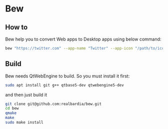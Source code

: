 # Bew

## How to

Bew help you to convert Web apps to Desktop apps using below command:

```bash
bew "https://twitter.com" --app-name "Twitter" --app-icon "/path/to/icon.png" --font "Ubuntu" --no-scrollbar --user-agent "Mozilla/5.0 (X11; Ubuntu; Linux x86_64; rv:86.0) Gecko/20100101 Firefox/86.0"
```

## Build

Bew needs QtWebEngine to build. So you must install it first:

```bash
sudo apt install git g++ qtbase5-dev qtwebengine5-dev
```

and then just build it

```bash
git clone git@github.com:realbardia/bew.git
cd bew
qmake
make
sudo make install
```

